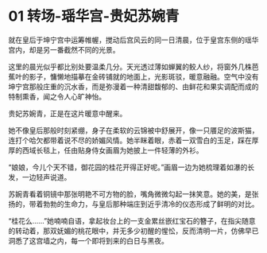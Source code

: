 
# 01 转场-瑶华宫-贵妃苏婉青

就在皇后于坤宁宫中运筹帷幄，搅动后宫风云的同一日清晨，位于皇宫东侧的瑶华宫内，却是另一番截然不同的光景。

这里的晨光似乎都比别处要温柔几分。天光透过薄如蝉翼的鲛人纱，将窗外几株芭蕉叶的影子，慵懒地描摹在金砖铺就的地面上，光影斑驳，暖意融融。空气中没有坤宁宫那般庄重的沉水香，而是弥漫着一种清甜馥郁的、由鲜花和果实调配而成的特制熏香，闻之令人心旷神怡。

贵妃苏婉青，正是在这片暖意中醒来。

她不像皇后那般时刻紧绷，身子在柔软的云锦被中舒展开，像一只餍足的波斯猫，连打个哈欠都带着说不尽的娇媚风情。她半眯着眼，赤着一双雪白的玉足，踩在厚厚的西域长毯上，任由贴身侍女画眉为她披上一件轻薄的外衫。

“娘娘，今儿个天不错，御花园的桂花开得正好呢。”画眉一边为她梳理着如瀑的长发，一边轻声说道。

苏婉青看着铜镜中那张明艳不可方物的脸，嘴角微微勾起一抹笑意。她的美，是张扬的，带着勃勃的生命力，与皇后那种端庄到近乎清冷的仪态形成了鲜明的对比。

“桂花么……”她喃喃自语，拿起妆台上的一支金累丝嵌红宝石的簪子，在指尖随意的转动着，那双妩媚的桃花眼中，并无多少初醒的惺忪，反而清明一片，仿佛早已洞悉了这宫墙之内，每一个即将到来的白日与黑夜。



